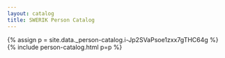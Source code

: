 ```yaml
---
layout: catalog
title: SWERIK Person Catalog
---
```

{% assign p = site.data._person-catalog.i-Jp2SVaPsoe1zxx7gTHC64g %}
{% include person-catalog.html p=p %}

